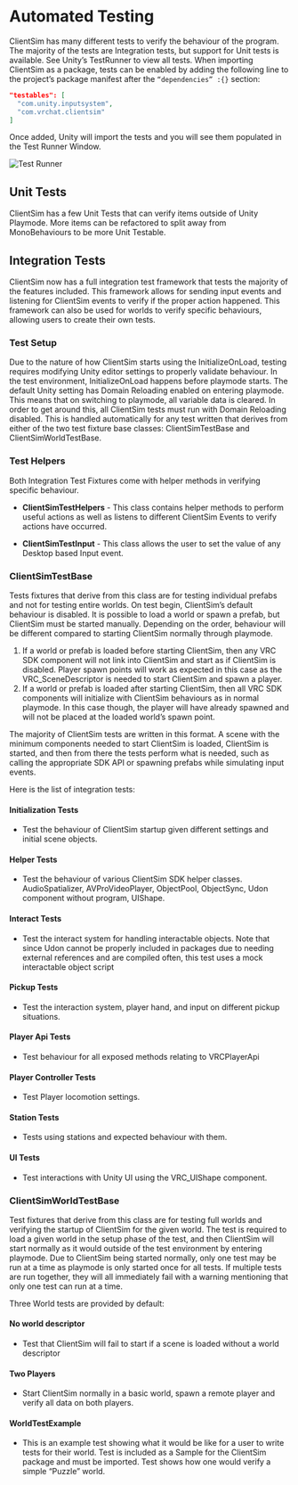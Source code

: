# Automated Testing

ClientSim has many different tests to verify the behaviour of the program. The majority of the tests are Integration tests, but support for Unit tests is available. See Unity’s TestRunner to view all tests. When importing ClientSim as a package, tests can be enabled by adding the following line to the project’s package manifest after the `“dependencies” :{}` section:
```json
"testables": [
  "com.unity.inputsystem",
  "com.vrchat.clientsim"
]
```

Once added, Unity will import the tests and you will see them populated in the Test Runner Window.

![Test Runner](/images/test-runner.png)

## Unit Tests

ClientSim has a few Unit Tests that can verify items outside of Unity Playmode. More items can be refactored to split away from MonoBehaviours to be more Unit Testable.

## Integration Tests

ClientSim now has a full integration test framework that tests the majority of the features included. This framework allows for sending input events and listening for ClientSim events to verify if the proper action happened. This framework can also be used for worlds to verify specific behaviours, allowing users to create their own tests.

### Test Setup

Due to the nature of how ClientSim starts using the InitializeOnLoad, testing requires modifying Unity editor settings to properly validate behaviour. In the test environment, InitializeOnLoad happens before playmode starts. The default Unity setting has Domain Reloading enabled on entering playmode. This means that on switching to playmode, all variable data is cleared. In order to get around this, all ClientSim tests must run with Domain Reloading disabled. This is handled automatically for any test written that derives from either of the two test fixture base classes: ClientSimTestBase and ClientSimWorldTestBase. 

### Test Helpers

Both Integration Test Fixtures come with helper methods in verifying specific behaviour.

* **ClientSimTestHelpers** - This class contains helper methods to perform useful actions as well as listens to different ClientSim Events to verify actions have occurred.

* **ClientSimTestInput** - This class allows the user to set the value of any Desktop based Input event.

### ClientSimTestBase

Tests fixtures that derive from this class are for testing individual prefabs and not for testing entire worlds. On test begin, ClientSim’s default behaviour is disabled. It is possible to load a world or spawn a prefab, but ClientSim must be started manually. Depending on the order, behaviour will be different compared to starting ClientSim normally through playmode. 

1. If a world or prefab is loaded before starting ClientSim, then any VRC SDK component will not link into ClientSim and start as if ClientSim is disabled. Player spawn points will work as expected in this case as the VRC_SceneDescriptor is needed to start ClientSim and spawn a player.
2. If a world or prefab is loaded after starting ClientSim, then all VRC SDK components will initialize with ClientSim behaviours as in normal playmode. In this case though, the player will have already spawned and will not be placed at the loaded world’s spawn point. 

The majority of ClientSim tests are written in this format. A scene with the minimum components needed to start ClientSim is loaded, ClientSim is started, and then from there the tests perform what is needed, such as calling the appropriate SDK API or spawning prefabs while simulating input events. 

Here is the list of integration tests:

#### Initialization Tests
* Test the behaviour of ClientSim startup given different settings and initial scene objects.

#### Helper Tests
* Test the behaviour of various ClientSim SDK helper classes. AudioSpatializer, AVProVideoPlayer, ObjectPool, ObjectSync, Udon component without program, UIShape.

#### Interact Tests
* Test the interact system for handling interactable objects. Note that since Udon cannot be properly included in packages due to needing external references and are compiled often, this test uses a mock interactable object script

#### Pickup Tests
* Test the interaction system, player hand, and input on different pickup situations.

#### Player Api Tests
* Test behaviour for all exposed methods relating to VRCPlayerApi

#### Player Controller Tests
* Test Player locomotion settings.

#### Station Tests
* Tests using stations and expected behaviour with them.

#### UI Tests
* Test interactions with Unity UI using the VRC_UIShape component.

### ClientSimWorldTestBase

Test fixtures that derive from this class are for testing full worlds and verifying the startup of ClientSim for the given world. The test is required to load a given world in the setup phase of the test, and then ClientSim will start normally as it would outside of the test environment by entering playmode. Due to ClientSim being started normally, only one test may be run at a time as playmode is only started once for all tests. If multiple tests are run together, they will all immediately fail with a warning mentioning that only one test can run at a time.

Three World tests are provided by default:
#### No world descriptor
* Test that ClientSim will fail to start if a scene is loaded without a world descriptor

#### Two Players
* Start ClientSim normally in a basic world, spawn a remote player and verify all data on both players.

#### WorldTestExample
* This is an example test showing what it would be like for a user to write tests for their world. Test is included as a Sample for the ClientSim package and must be imported. Test shows how one would verify a simple “Puzzle” world.
